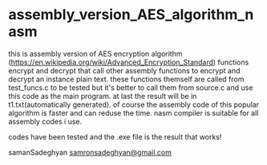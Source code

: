 # assembly_version_AES_algorithm_nasm

this is assembly version of AES encryption algorithm (https://en.wikipedia.org/wiki/Advanced_Encryption_Standard)
functions encrypt and decrypt that call other assembly functions to encrypt and decrypt an instance plain text.
these functions themself are called from test_funcs.c to be tested but it's better to call them from source.c and use this code
as the main program. at last the result will be in t1.txt(automatically generated).
of course the assembly code of this popular algorithm is faster and can reduse the time.
nasm compiler is suitable for all assembly codes i use. 

codes have been tested and the .exe file is the result that works!

samanSadeghyan
samronsadeghyan@gmail.com

